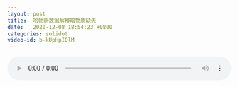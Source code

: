 ```yaml
---
layout: post
title:  哈勃新数据解释暗物质缺失
date:   2020-12-08 18:54:23 +0800
categories: solidot
video-id: b-kUpHpIQlM
---
```


<audio src="/assets/edcfd12c66fdbebdeb5b03e24177a4b1.mp3" style="width: 100%;" controls></audio>

